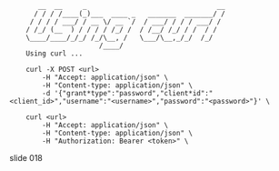            __  __     _                                __
          / / / /____(_)___  ____ _   _______  _______/ /
         / / / / ___/ / __ \/ __ `/  / ___/ / / / ___/ /
        / /_/ (__  ) / / / / /_/ /  / /__/ /_/ / /  / /
        \____/____/_/_/ /_/\__, /   \___/\__,_/_/  /_/
                          /____/
        Using curl ...

        curl -X POST <url>
            -H "Accept: application/json" \
            -H "Content-type: application/json" \
            -d '{"grant*type":"password","client*id":"<client_id>","username":"<username>","password":"<password>"}' \

        curl <url>
            -H "Accept: application/json" \
            -H "Content-type: application/json" \
            -H "Authorization: Bearer <token>" \

















































































slide 018
